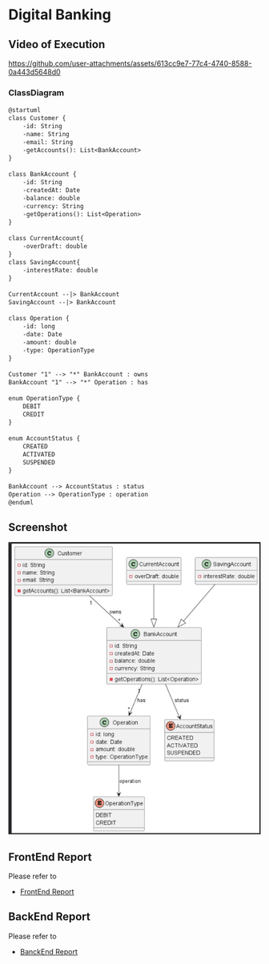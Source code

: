 # Digital Banking

## Video of Execution


https://github.com/user-attachments/assets/613cc9e7-77c4-4740-8588-0a443d5648d0



### ClassDiagram

```plantuml
@startuml
class Customer {
    -id: String
    -name: String
    -email: String
    -getAccounts(): List<BankAccount>
}

class BankAccount {
    -id: String
    -createdAt: Date
    -balance: double
    -currency: String
    -getOperations(): List<Operation>
}

class CurrentAccount{
    -overDraft: double
}
class SavingAccount{
    -interestRate: double
}

CurrentAccount --|> BankAccount
SavingAccount --|> BankAccount

class Operation {
    -id: long
    -date: Date
    -amount: double
    -type: OperationType
}

Customer "1" --> "*" BankAccount : owns
BankAccount "1" --> "*" Operation : has

enum OperationType {
    DEBIT
    CREDIT
}

enum AccountStatus {
    CREATED
    ACTIVATED
    SUSPENDED
}

BankAccount --> AccountStatus : status
Operation --> OperationType : operation
@enduml
```

## Screenshot

![image diagram](assets/img.png)

## FrontEnd Report
Please refer to 
- [FrontEnd Report](https://github.com/ENSET-JEE-DS/DigitalBankingFrontEnd/blob/main/README.md)

## BackEnd Report
Please refer to
- [BanckEnd Report](https://github.com/ENSET-JEE-DS/DigitalBanking/blob/NewMain/Code/DigitalBankingApplication/README.md)

